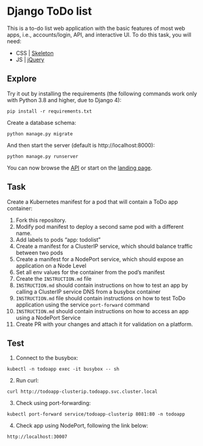# Django ToDo list

This is a to-do list web application with the basic features of most web apps, i.e., accounts/login, API, and interactive UI. To do this task, you will need:

- CSS | [Skeleton](http://getskeleton.com/)
- JS  | [jQuery](https://jquery.com/)

## Explore

Try it out by installing the requirements (the following commands work only with Python 3.8 and higher, due to Django 4):

```
pip install -r requirements.txt
```

Create a database schema:

```
python manage.py migrate
```

And then start the server (default is http://localhost:8000):

```
python manage.py runserver
```

You can now browse the [API](http://localhost:8000/api/) or start on the [landing page](http://localhost:8000/).

## Task

Create a Kubernetes manifest for a pod that will contain a ToDo app container:

1. Fork this repository.
1. Modify pod manifest to deploy a second same pod with a different name.
1. Add labels to pods “app: todolist”
1. Create a manifest for a ClusterIP service, which should balance traffic between two pods
1. Create a manifest for a NodePort service, which should expose an application on a Node Level
1. Set all env values for the container from the pod’s manifest
1. Create the `INSTRUCTION.md` file
1. `INSTRUCTION.md` should contain instructions on how to test an app by calling a ClusterIP service DNS from a busybox container
1. `INSTRUCTION.md` file should contain instructions on how to test ToDo application using the service `port-forward` command
1. `INSTRUCTION.md` should contain instructions on how to access an app using a NodePort Service
1. Create PR with your changes and attach it for validation on a platform.



## Test

1. Connect to the busybox:

```
kubectl -n todoapp exec -it busybox -- sh
```

2. Run curl:

```
curl http://todoapp-clusterip.todoapp.svc.cluster.local
```

3. Check using port-forwarding:

```
kubectl port-forward service/todoapp-clusterip 8081:80 -n todoapp
```

4. Check app using NodePort, following the link below:

```
http://localhost:30007
```